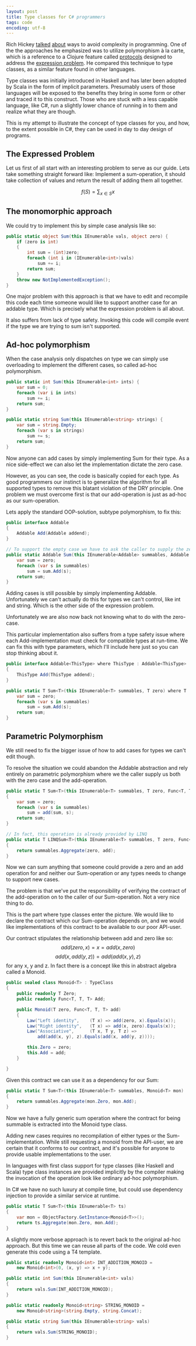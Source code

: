 ```yaml
---
layout: post
title: Type classes for C# programmers
tags: code
encoding: utf-8
---
```


Rich Hickey [talked][simple1] [about][simple2] ways to avoid complexity in programming. One of the
the approaches he emphasized was to utilize polymorphism à la carte, which is a reference to a Clojure
feature called [protocols][] designed to address the [expression problem]. He compared this technique to
type classes, as a similar feature found in other languages.

[simple1]: http://www.infoq.com/presentations/Simple-Made-Easy "Simple Made Easy, Strange Loop 2011"
[simple2]: http://www.infoq.com/presentations/Simple-Made-Easy-QCon-London-2012 "Simple Made Easy, QCon 2012"
[protocols]: http://clojure.org/protocols "Clojure Protocols"
[expression problem]: http://c2.com/cgi/wiki?ExpressionProblem "The Expression Problem"

Type classes was initially introduced in Haskell and has later been adopted by Scala in the form of
implicit parameters. Presumably users of those languages will be exposed to the benefits they bring in
some form or other and traced it to this construct. Those who are stuck with a less capable language,
like C#, run a slightly lower chance of running in to them and realize what they are though.

This is my attempt to illustrate the concept of type classes for you, and how, to the extent possible
in C#, they can be used in day to day design of programs.


The Expressed Problem
---------------------
Let us first of all start with an interesting problem to serve as our guide. Lets take something
straight forward like: Implement a sum-operation, it should take collection of values and return
the result of adding them all together.

$$f(S) = \displaystyle\sum_{x \in S} x$$


The monomorphic approach
------------------------
We could try to implement this by simple case analysis like so:

```c#
public static object Sum(this IEnumerable vals, object zero) {
    if (zero is int)
    {
        int sum = (int)zero;
        foreach (int i in (IEnumerable<int>)vals)
            sum += i;
        return sum;
    }
    throw new NotImplementedException();
}
```

One major problem with this approach is that we have to edit and recompile
this code each time someone would like to support another case for an addable
type. Which is precisely what the expression problem is all about.

It also suffers from lack of type safety. Invoking this code will compile
event if the type we are trying to sum isn't supported.


Ad-hoc polymorphism
-------------------
When the case analysis only dispatches on type we can simply use overloading
to implement the different cases, so called ad-hoc polymorphism.

```c#
public static int Sum(this IEnumerable<int> ints) {
    var sum = 0;
    foreach (var i in ints)
        sum += i;
    return sum;
}

public static string Sum(this IEnumerable<string> strings) {
    var sum = string.Empty;
    foreach (var s in strings)
        sum += s;
    return sum;
}
```
Now anyone can add cases by simply implementing Sum for their type.
As a nice side-effect we can also let the implementation dictate
the zero case.

However, as you can see, the code is basically copied for each type.
As good programmers our instinct is to generalize the algorithm for
all supported types to remove this blatant violation of the DRY principle.
One problem we must overcome first is that our add-operation is just
as ad-hoc as our sum-operation.

Lets apply the standard OOP-solution, subtype polymorphism, to fix
this:

```c#
public interface Addable
{
    Addable Add(Addable addend);
}

// To support the empty case we have to ask the caller to supply the zero value.
public static Addable Sum(this IEnumerable<Addable> summables, Addable zero) {
    var sum = zero;
    foreach (var s in summables)
        sum = sum.Add(s);
    return sum;
}
```

Adding cases is still possible by simply implementing Addable. Unfortunately we can't
actually do this for types we can't control, like int and string. Which is the other
side of the expression problem.

Unfortunately we are also now back not knowing what to do with the zero-case.

This particular implementation also suffers from a type safety issue where each
Add-implementation must check for compatible types at run-time. We can fix this
with type parameters, which I'll include here just so you can stop thinking
about it.

```c#
public interface Addable<ThisType> where ThisType : Addable<ThisType>
{
    ThisType Add(ThisType addend);
}

public static T Sum<T>(this IEnumerable<T> summables, T zero) where T : Addable<T> {
    var sum = zero;
    foreach (var s in summables)
        sum = sum.Add(s);
    return sum;
}
```

Parametric Polymorphism
-----------------------
We still need to fix the bigger issue of how to add cases for types we can't
edit though.

To resolve the situation we could abandon the Addable abstraction and rely
entirely on parametric polymorphism where we the caller supply us both with
the zero case and the add-operation.

```c#
public static T Sum<T>(this IEnumerable<T> summables, T zero, Func<T, T, T> add)
{
    var sum = zero;
    foreach (var s in summables)
        sum = add(sum, s);
    return sum;
}

// In fact, this operation is already provided by LINQ
public static T LINQSum<T>(this IEnumerable<T> summables, T zero, Func<T, T, T> add)
{
    return summables.Aggregate(zero, add);
}
```
Now we can sum anything that someone could provide a zero and an add operation for and
neither our Sum-operation or any types needs to change to support new cases.

The problem is that we've put the responsibility of verifying the contract of the
add-operation on to the caller of our Sum-operation. Not a very nice thing to do.

This is the part where type classes enter the picture. We would like to declare the contract
which our Sum-operation depends on, and we would like implementations of this contract
to be available to our poor API-user.

Our contract stipulates the relationship between add and zero like so:
$$add(zero, x) = x = add(x, zero)$$
$$add(x, add(y, z)) = add(add(x, y), z)$$
for any x, y and z.
In fact there is a concept like this in abstract algebra called a Monoid.

```c#
public sealed class Monoid<T> : TypeClass
{
    public readonly T Zero;
    public readonly Func<T, T, T> Add;

    public Monoid(T zero, Func<T, T, T> add)
    {
        Law("Left identity",    (T x) => add(zero, x).Equals(x));
        Law("Right identity",   (T x) => add(x, zero).Equals(x));
        Law("Associative",      (T x, T y, T z) =>
            add(add(x, y), z).Equals(add(x, add(y, z))));

        this.Zero = zero;
        this.Add = add;
    }

}
```

Given this contract we can use it as a dependency for our Sum:

```c#
public static T Sum<T>(this IEnumerable<T> summables, Monoid<T> mon)
{
    return summables.Aggregate(mon.Zero, mon.Add);
}
```

Now we have a fully generic sum operation where the contract
for being summable is extracted into the Monoid type class.

Adding new cases requires no recompilation of either types
or the Sum-implementation. While still requesting a monoid
from the API-user, we are certain that it conforms to our
contract, and it's possible for anyone to provide usable
implementations to the user.

In languages with first class support for type classes (like
Haskell and Scala) type class instances are provided implicitly
by the compiler making the invocation of the operation look like
ordinary ad-hoc polymorphism.

In C# we have no such luxury at compile time, but could use
dependency injection to provide a similar service at runtime.

```c#
public static T Sum<T>(this IEnumerable<T> ts)
{
    var mon = ObjectFactory.GetInstance<Monoid<T>>();
    return ts.Aggregate(mon.Zero, mon.Add);
}
```

A slightly more verbose approach is to revert back to the original
ad-hoc approach. But this time we can reuse all parts of the code.
We cold even generate this code using a T4 template.

```c#
public static readonly Monoid<int> INT_ADDITION_MONOID =
    new Monoid<int>(0, (x, y) => x + y);

public static int Sum(this IEnumerable<int> vals)
{
    return vals.Sum(INT_ADDITION_MONOID);
}

public static readonly Monoid<string> STRING_MONOID =
    new Monoid<string>(string.Empty, string.Concat);

public static string Sum(this IEnumerable<string> vals)
{
    return vals.Sum(STRING_MONOID);
}
```
